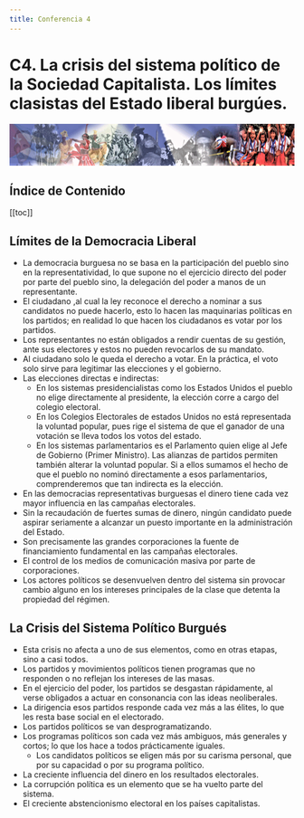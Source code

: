 ```yaml
---
title: Conferencia 4
---
```


# C4. La crisis del sistema político de la Sociedad Capitalista. Los límites clasistas del Estado liberal burgúes.

![ma](/materiales-internos/10-1.png)

## Índice de Contenido

[[toc]]

## Límites de la Democracia Liberal

- La democracia burguesa no se basa en la participación del pueblo sino en la representatividad,
lo que supone no el ejercicio directo del poder por parte del pueblo sino, la delegación del poder a manos
de un representante.
- El ciudadano ,al cual la ley reconoce el derecho a nominar a sus candidatos no puede hacerlo,
esto lo hacen las maquinarias políticas en los partidos; en realidad lo que hacen los ciudadanos
es votar por los partidos.
- Los representantes no están obligados a rendir cuentas de su gestión, ante sus electores y estos no
pueden revocarlos de su mandato.
- Al ciudadano solo le queda el derecho a votar. En la práctica, el voto solo sirve para legitimar las
elecciones y el gobierno.
- Las elecciones directas e indirectas:
  - En los sistemas presidencialistas como los Estados Unidos el pueblo no elige directamente al presidente, la elección corre a cargo
  del colegio electoral.
  - En los Colegios Electorales de estados Unidos no está representada la voluntad popular, pues rige el sistema de que el ganador
  de una votación se lleva todos los votos del estado.
  - En los sistemas parlamentarios es el Parlamento quien elige al Jefe de Gobierno (Primer Ministro). Las alianzas de partidos
  permiten también alterar la voluntad popular. Si a ellos sumamos el hecho de que el pueblo no nominó directamente a esos parlamentarios,
  comprenderemos que tan indirecta es la elección.
- En las democracias representativas burguesas el dinero tiene cada vez mayor influencia en las campañas electorales.
- Sin la recaudación de fuertes sumas de dinero, ningún candidato puede aspirar seriamente a alcanzar un puesto importante en
la administración del Estado.
- Son precisamente las grandes corporaciones la fuente de financiamiento fundamental en las campañas electorales.
- El control de los medios de comunicación masiva por parte de corporaciones.
- Los actores políticos se desenvuelven dentro del sistema sin provocar cambio alguno en los intereses principales de la clase que detenta
la propiedad del régimen.

## La Crisis del Sistema Político Burgués

- Esta crisis no afecta a uno de sus elementos, como en otras etapas, sino a casi todos.
- Los partidos y movimientos políticos tienen programas que no responden o no reflejan los intereses de las masas.
- En el ejercicio del poder, los partidos se desgastan rápidamente, al verse obligados a actuar en consonancia con las ideas neoliberales.
- La dirigencia esos partidos responde cada vez más a las élites, lo que les resta base social en el electorado.
- Los partidos políticos se van desprogramatizando.
- Los programas políticos son cada vez más ambiguos, más generales y cortos; lo que los hace a todos prácticamente iguales.
  - Los candidatos políticos se eligen más por su carisma personal, que por su capacidad o por su programa político.
- La creciente influencia del dinero en los resultados electorales.
- La corrupción política es un elemento que se ha vuelto parte del sistema.
- El creciente abstencionismo electoral en los países capitalistas.
